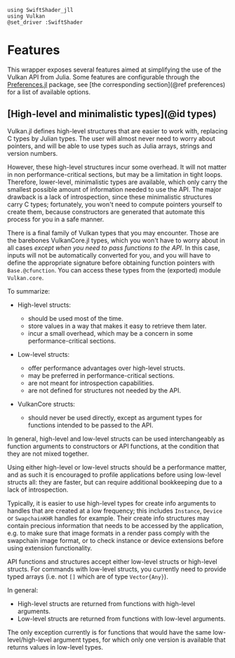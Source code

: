 ```@setup main
using SwiftShader_jll
using Vulkan
@set_driver :SwiftShader
```

# Features

This wrapper exposes several features aimed at simplifying the use of the Vulkan API from Julia. Some features are configurable through the [Preferences.jl](https://github.com/JuliaPackaging/Preferences.jl) package, see [the corresponding section](@ref preferences) for a list of available options.

## [High-level and minimalistic types](@id types)

Vulkan.jl defines high-level structures that are easier to work with, replacing C types by Julian types. The user will almost never need to worry about pointers, and will be able to use types such as Julia arrays, strings and version numbers.

However, these high-level structures incur some overhead. It will not matter in non performance-critical sections, but may be a limitation in tight loops. Therefore, lower-level, minimalistic types are available, which only carry the smallest possible amount of information needed to use the API. The major drawback is a lack of introspection, since these minimalistic structures carry C types; fortunately, you won't need to compute pointers yourself to create them, because constructors are generated that automate this process for you in a safe manner.

There is a final family of Vulkan types that you may encounter. Those are the barebones VulkanCore.jl types, which you won't have to worry about in all cases *except when you need to pass functions to the API*. In this case, inputs will not be automatically converted for you, and you will have to define the appropriate signature before obtaining function pointers with `Base.@cfunction`. You can access these types from the (exported) module `Vulkan.core`.

To summarize:

- High-level structs:
  - should be used most of the time.
  - store values in a way that makes it easy to retrieve them later.
  - incur a small overhead, which may be a concern in some performance-critical sections.

- Low-level structs:
  - offer performance advantages over high-level structs.
  - may be preferred in performance-critical sections.
  - are not meant for introspection capabilities.
  - are not defined for structures not needed by the API.

- VulkanCore structs:
  - should never be used directly, except as argument types for functions intended to be passed to the API.

In general, high-level and low-level structs can be used interchangeably as function arguments to constructors or API functions, at the condition that they are not mixed together.

Using either high-level or low-level structs should be a performance matter, and as such it is encouraged to profile applications before using low-level structs all: they are faster, but can require additional bookkeeping due to a lack of introspection.

Typically, it is easier to use high-level types for create info arguments to handles that are created at a low frequency; this includes `Instance`, `Device` or `SwapchainKHR` handles for example. Their create info structures may contain precious information that needs to be accessed by the application, e.g. to make sure that image formats in a render pass comply with the swapchain image format, or to check instance or device extensions before using extension functionality.

API functions and structures accept either low-level structs or high-level structs. For commands with low-level structs, you currently need to provide typed arrays (i.e. not `[]` which are of type `Vector{Any}`).

In general:
- High-level structs are returned from functions with high-level arguments.
- Low-level structs are returned from functions with low-level arguments.

The only exception currently is for functions that would have the same low-level/high-level argument types, for which only one version is available that returns values in low-level types.

